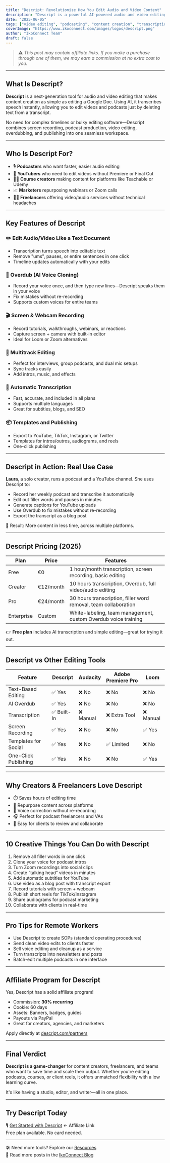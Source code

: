 ```yaml
---
title: "Descript: Revolutionize How You Edit Audio and Video Content"
description: "Descript is a powerful AI-powered audio and video editing tool that allows creators to edit media like a document. Transcribe, edit, repurpose, and publish—all in one platform."
date: "2025-06-05"
tags: ["video editing", "podcasting", "content creation", "transcription", "ai tools", "productivity"]
coverImage: "https://www.ikoconnect.com/images/logos/descript.png"
author: "IkoConnect Team"
draft: false
---
```


> ⚠️ *This post may contain affiliate links. If you make a purchase through one of them, we may earn a commission at no extra cost to you.*

---

## What Is Descript?

**Descript** is a next-generation tool for audio and video editing that makes content creation as simple as editing a Google Doc. Using AI, it transcribes speech instantly, allowing you to edit videos and podcasts just by deleting text from a transcript.

No need for complex timelines or bulky editing software—Descript combines screen recording, podcast production, video editing, overdubbing, and publishing into one seamless workspace.

---

## Who Is Descript For?

- 🎙️ **Podcasters** who want faster, easier audio editing  
- 🎥 **YouTubers** who need to edit videos without Premiere or Final Cut  
- 🧑‍💻 **Course creators** making content for platforms like Teachable or Udemy  
- 📈 **Marketers** repurposing webinars or Zoom calls  
- 👩‍🎤 **Freelancers** offering video/audio services without technical headaches

---

## Key Features of Descript

### ✏️ Edit Audio/Video Like a Text Document

- Transcription turns speech into editable text  
- Remove "ums", pauses, or entire sentences in one click  
- Timeline updates automatically with your edits

### 🧠 Overdub (AI Voice Cloning)

- Record your voice once, and then type new lines—Descript speaks them in your voice  
- Fix mistakes without re-recording  
- Supports custom voices for entire teams

### 🎬 Screen & Webcam Recording

- Record tutorials, walkthroughs, webinars, or reactions  
- Capture screen + camera with built-in editor  
- Ideal for Loom or Zoom alternatives

### 🔀 Multitrack Editing

- Perfect for interviews, group podcasts, and dual mic setups  
- Sync tracks easily  
- Add intros, music, and effects

### 📜 Automatic Transcription

- Fast, accurate, and included in all plans  
- Supports multiple languages  
- Great for subtitles, blogs, and SEO

### 📦 Templates and Publishing

- Export to YouTube, TikTok, Instagram, or Twitter  
- Templates for intros/outros, audiograms, and reels  
- One-click publishing

---

## Descript in Action: Real Use Case

**Laura**, a solo creator, runs a podcast and a YouTube channel. She uses Descript to:

- Record her weekly podcast and transcribe it automatically  
- Edit out filler words and pauses in minutes  
- Generate captions for YouTube uploads  
- Use Overdub to fix mistakes without re-recording  
- Export the transcript as a blog post

🧠 Result: More content in less time, across multiple platforms.

---

## Descript Pricing (2025)

| Plan | Price | Features |
|------|-------|----------|
| Free | €0 | 1 hour/month transcription, screen recording, basic editing |
| Creator | €12/month | 10 hours transcription, Overdub, full video/audio editing |
| Pro | €24/month | 30 hours transcription, filler word removal, team collaboration |
| Enterprise | Custom | White-labeling, team management, custom Overdub voice training |

👉 **Free plan** includes AI transcription and simple editing—great for trying it out.

---

## Descript vs Other Editing Tools

| Feature | Descript | Audacity | Adobe Premiere Pro | Loom |
|--------|----------|----------|---------------------|------|
| Text-Based Editing | ✅ Yes | ❌ No | ❌ No | ❌ No |
| AI Overdub | ✅ Yes | ❌ No | ❌ No | ❌ No |
| Transcription | ✅ Built-In | ❌ Manual | ❌ Extra Tool | ❌ Manual |
| Screen Recording | ✅ Yes | ❌ No | ❌ No | ✅ Yes |
| Templates for Social | ✅ Yes | ❌ No | ✅ Limited | ❌ No |
| One-Click Publishing | ✅ Yes | ❌ No | ❌ No | ✅ Yes |

---

## Why Creators & Freelancers Love Descript

- ⏱️ Saves hours of editing time  
- 🔄 Repurpose content across platforms  
- 🧙 Voice correction without re-recording  
- 🎧 Perfect for podcast freelancers and VAs  
- 📢 Easy for clients to review and collaborate

---

## 10 Creative Things You Can Do with Descript

1. Remove all filler words in one click  
2. Clone your voice for podcast intros  
3. Turn Zoom recordings into social clips  
4. Create “talking head” videos in minutes  
5. Add automatic subtitles for YouTube  
6. Use video as a blog post with transcript export  
7. Record tutorials with screen + webcam  
8. Publish short reels for TikTok/Instagram  
9. Share audiograms for podcast marketing  
10. Collaborate with clients in real-time

---

## Pro Tips for Remote Workers

- Use Descript to create SOPs (standard operating procedures)  
- Send clean video edits to clients faster  
- Sell voice editing and cleanup as a service  
- Turn transcripts into newsletters and posts  
- Batch-edit multiple podcasts in one interface

---

## Affiliate Program for Descript

Yes, Descript has a solid affiliate program!

- Commission: **30% recurring**  
- Cookie: 60 days  
- Assets: Banners, badges, guides  
- Payouts via PayPal  
- Great for creators, agencies, and marketers

Apply directly at [descript.com/partners](https://www.descript.com/partners)

---

## Final Verdict

**Descript is a game-changer** for content creators, freelancers, and teams who want to save time and scale their output. Whether you're editing podcasts, courses, or client reels, it offers unmatched flexibility with a low learning curve.

It's like having a studio, editor, and writer—all in one place.

---

## Try Descript Today

🎙️ [Get Started with Descript](https://www.descript.com/) ← Affiliate Link  
Free plan available. No card needed.

---

🛠️ Need more tools? Explore our [Resources](/resources)  
📖 Read more posts in the [IkoConnect Blog](/blog)
